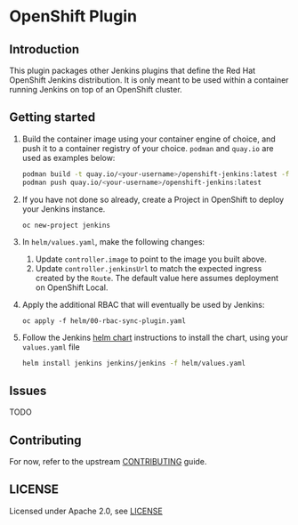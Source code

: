# OpenShift Plugin

## Introduction

This plugin packages other Jenkins plugins that define the Red Hat OpenShift Jenkins distribution.
It is only meant to be used within a container running Jenkins on top of an OpenShift cluster.

## Getting started

1. Build the container image using your container engine of choice, and push it to a container
   registry of your choice. `podman` and `quay.io` are used as examples below:

   ```sh
   podman build -t quay.io/<your-username>/openshift-jenkins:latest -f .konflux/Containerfile .
   podman push quay.io/<your-username>/openshift-jenkins:latest
   ```

2. If you have not done so already, create a Project in OpenShift to deploy your Jenkins instance.

   ```
   oc new-project jenkins
   ```

3. In `helm/values.yaml`, make the following changes:

   1. Update `controller.image` to point to the image you built above.
   2. Update `controller.jenkinsUrl` to match the expected ingress created by the `Route`. The
      default value here assumes deployment on OpenShift Local.

4. Apply the additional RBAC that will eventually be used by Jenkins:

   ```
   oc apply -f helm/00-rbac-sync-plugin.yaml
   ```

5. Follow the Jenkins [helm chart](https://github.com/jenkinsci/helm-charts) instructions to
   install the chart, using your `values.yaml` file

   ```sh
   helm install jenkins jenkins/jenkins -f helm/values.yaml

## Issues

TODO

## Contributing

For now, refer to the upstream [CONTRIBUTING](https://github.com/jenkinsci/.github/blob/master/CONTRIBUTING.md) guide.

## LICENSE

Licensed under Apache 2.0, see [LICENSE](LICENSE)

